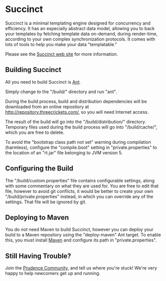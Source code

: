 
Succinct
========

Succinct is a minimal templating engine designed for concurrency and efficiency. It has an
especially abstract data model, allowing you to back your templates by fetching template
data on-demand, during render-time, according to your own complex synchronization protocols.
It comes with lots of tools to help you make your data "templatable."  

Please see the [Succinct web site](http://threecrickets.com/succinct/) for more information.


Building Succinct
-----------------

All you need to build Succinct is [Ant](http://ant.apache.org/).

Simply change to the "/build/" directory and run "ant".

During the build process, build and distribution dependencies will be downloaded from
an online repository at http://repository.threecrickets.com/, so you will need Internet
access.

The result of the build will go into the "/build/distribution/" directory. Temporary
files used during the build process will go into "/build/cache/", which you are free to
delete.

To avoid the "bootstrap class path not set" warning during compilation (harmless),
configure the "compile.boot" setting in "private.properties" to the location of an
"rt.jar" file belonging to JVM version 5.


Configuring the Build
---------------------

The "/build/custom.properties" file contains configurable settings, along with some
commentary on what they are used for. You are free to edit that file, however to avoid
git conflicts, it would be better to create your own "/build/private.properties"
instead, in which you can override any of the settings. That file will be ignored by
git.


Deploying to Maven
------------------

You do *not* need Maven to build Succinct, however you can deploy your build to a
Maven repository using the "deploy-maven" Ant target. To enable this, you must install
[Maven](http://maven.apache.org/) and configure its path in "private.properties".


Still Having Trouble?
---------------------

Join the [Prudence Community](http://groups.google.com/group/prudence-community), and
tell us where you're stuck! We're very happy to help newcomers get up and running.
